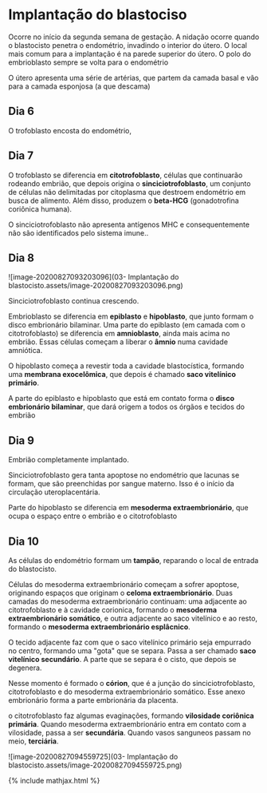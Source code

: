 # Implantação do blastociso

Ocorre no início da segunda semana de gestação.  A nidação ocorre quando o blastocisto penetra o endométrio, invadindo o interior do útero. O local mais comum para a implantação é na parede superior do útero. O polo do embrioblasto sempre se volta para o endométrio

O útero apresenta uma série de artérias, que partem da camada basal e vão para a camada esponjosa (a que descama)

## Dia 6

O trofoblasto encosta do endométrio, 

## Dia 7

O trofoblasto se diferencia em **citotrofoblasto**, células que continuarão rodeando embrião, que depois origina o **sinciciotrofoblasto**, um conjunto de células não delimitadas por citoplasma que destroem endométrio em busca de alimento. Além disso, produzem o **beta-HCG** (gonadotrofina coriônica humana).

O sinciciotrofoblasto não apresenta antígenos MHC e consequentemente não são identificados pelo sistema imune..

## Dia 8

![image-20200827093203096](03- Implantação do blastocisto.assets/image-20200827093203096.png)

Sinciciotrofoblasto continua crescendo. 

Embrioblasto se diferencia em **epiblasto** e **hipoblasto**, que junto formam o disco embrionário bilaminar. Uma parte do epiblasto (em camada com o citotrofoblasto) se diferencia em **amnioblasto**, ainda mais acima no embrião. Essas células começam a liberar o **âmnio** numa cavidade amniótica.

O hipoblasto começa a revestir toda a cavidade blastocística, formando uma **membrana exocelômica**, que depois é chamado **saco vitelínico primário**.

A parte do epiblasto e hipoblasto que está em contato forma o **disco embrionário bilaminar**, que dará origem a todos os órgãos e tecidos do embrião

## Dia 9

Embrião completamente implantado.

Sinciciotrofoblasto gera tanta apoptose no endométrio que lacunas se formam, que são preenchidas por sangue materno. Isso é o início da circulação uteroplacentária.

Parte do hipoblasto se diferencia em **mesoderma extraembrionário**, que ocupa o espaço entre o embrião e o citotrofoblasto

## Dia 10

As células do endométrio formam um **tampão**, reparando o local de entrada do blastocisto.

Células do mesoderma extraembrionário começam a sofrer apoptose, originando espaços que originam o **celoma extraembrionário**. Duas camadas do mesoderma extraembrionário continuam: uma adjacente ao citotrofoblasto e à cavidade corionica, formando o **mesoderma extraembrionário somático**, e outra adjacente ao saco vitelínico e ao resto, formando o **mesoderma extraembrionário esplâcnico**. 

O tecido adjacente faz com que o saco vitelínico primário seja empurrado no centro, formando uma "gota" que se separa. Passa a ser chamado **saco vitelínico secundário**. A parte que se separa é o cisto, que depois se degenera.

Nesse momento é formado o **córion**, que é a junção do sinciciotrofoblasto, citotrofoblasto e do mesoderma extraembrionário somático. Esse anexo embrionário forma a parte embrionária da placenta.

o citotrofoblasto faz algumas evaginações, formando **vilosidade coriônica primária**. Quando mesoderma extraembrionário entra em contato com a vilosidade, passa a ser **secundária**. Quando vasos sanguneos passam no meio, **terciária**.

![image-20200827094559725](03- Implantação do blastocisto.assets/image-20200827094559725.png)

{% include mathjax.html %}